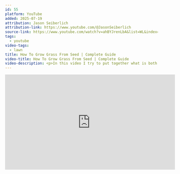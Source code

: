 ```yaml
---
id: 55
platform: YouTube
added: 2025-07-19
attribution: Jason Seiberlich
attribution-link: https://www.youtube.com/@JasonSeiberlich
source-link: https://www.youtube.com/watch?v=ahBYJrenLbA&list=WL&index=220
tags:
  - youtube
video-tags:
  - lawn
title: How To Grow Grass From Seed | Complete Guide
video-title: How To Grow Grass From Seed | Complete Guide
video-description: <p>In this video I try to put together what is both the most complete and easiest guide for how you can ensure that you have success growing grass from seed every single time. While I give you a little homework to decide how you want to go about the various stages of this process, it really only comes down to nailing two things. </p><p>Get the seed bed loose and well prepared. Keep the ground wet. </p><p>That&#39;s all you need to know.</p>
---
```


<iframe width="560" height="315" src="https://www.youtube-nocookie.com/embed/ahBYJrenLbA?si=HMHTSb7PnGanJrPW" title="YouTube video player" frameborder="0" allow="accelerometer; autoplay; clipboard-write; encrypted-media; gyroscope; picture-in-picture; web-share" referrerpolicy="strict-origin-when-cross-origin" allowfullscreen></iframe>
